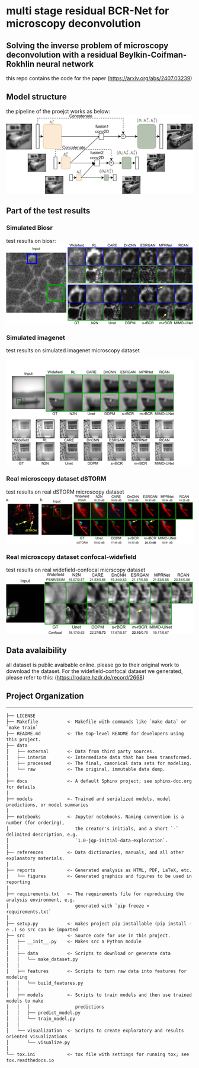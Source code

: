 multi stage residual BCR-Net for microscopy deconvolution
==============================

## Solving the inverse problem of microscopy deconvolution with a residual Beylkin-Coifman-Rokhlin neural network
this repo contains the code for the paper
(https://arxiv.org/abs/2407.03239)

## Model structure
the pipeline of the proejct works as below:
![img](https://github.com/leeroyhannover/m-rBCR/blob/main/figs/pipe.png)

## Part of the test results
### Simulated Biosr
test results on biosr:
![img](https://github.com/leeroyhannover/m-rBCR/blob/main/figs/biosr.png)

### Simulated imagenet 
test results on simulated imagenet microscopy dataset
<div align=center>
<img src="https://github.com/leeroyhannover/m-rBCR/blob/main/figs/imn.png">
</div>

### Real microscopy dataset dSTORM 
test results on real dSTORM microscopy dataset
![img](https://github.com/leeroyhannover/m-rBCR/blob/main/figs/dSTORM.png)

### Real microscopy dataset confocal-widefield 
test results on real widefield-confocal micrscopy dataset
![img](https://github.com/leeroyhannover/m-rBCR/blob/main/figs/widefield_confocal.png)

## Data avalaibility
all dataset is public avaibable online. please go to their original work to download the dataset.
For the widefield-confocal dataset we generated, please refer to this:
(https://rodare.hzdr.de/record/2668)


## Project Organization
------------

    ├── LICENSE
    ├── Makefile           <- Makefile with commands like `make data` or `make train`
    ├── README.md          <- The top-level README for developers using this project.
    ├── data
    │   ├── external       <- Data from third party sources.
    │   ├── interim        <- Intermediate data that has been transformed.
    │   ├── processed      <- The final, canonical data sets for modeling.
    │   └── raw            <- The original, immutable data dump.
    │
    ├── docs               <- A default Sphinx project; see sphinx-doc.org for details
    │
    ├── models             <- Trained and serialized models, model predictions, or model summaries
    │
    ├── notebooks          <- Jupyter notebooks. Naming convention is a number (for ordering),
    │                         the creator's initials, and a short `-` delimited description, e.g.
    │                         `1.0-jqp-initial-data-exploration`.
    │
    ├── references         <- Data dictionaries, manuals, and all other explanatory materials.
    │
    ├── reports            <- Generated analysis as HTML, PDF, LaTeX, etc.
    │   └── figures        <- Generated graphics and figures to be used in reporting
    │
    ├── requirements.txt   <- The requirements file for reproducing the analysis environment, e.g.
    │                         generated with `pip freeze > requirements.txt`
    │
    ├── setup.py           <- makes project pip installable (pip install -e .) so src can be imported
    ├── src                <- Source code for use in this project.
    │   ├── __init__.py    <- Makes src a Python module
    │   │
    │   ├── data           <- Scripts to download or generate data
    │   │   └── make_dataset.py
    │   │
    │   ├── features       <- Scripts to turn raw data into features for modeling
    │   │   └── build_features.py
    │   │
    │   ├── models         <- Scripts to train models and then use trained models to make
    │   │   │                 predictions
    │   │   ├── predict_model.py
    │   │   └── train_model.py
    │   │
    │   └── visualization  <- Scripts to create exploratory and results oriented visualizations
    │       └── visualize.py
    │
    └── tox.ini            <- tox file with settings for running tox; see tox.readthedocs.io
